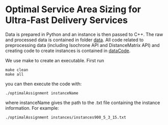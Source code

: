 # Optimal Service Area Sizing for Ultra-Fast Delivery Services

Data is prepared in Python and an instance is then passed to C++. The raw and processed data is contained in folder [data](data). All code related to preprocessing data (including Isochrone API and DistanceMatrix API) and creating code to create instances is contained in [dataCode](dataCode).


We use make to create an executable. First run 

```
make clean
make all
```

you can then execute the code with:

```
./optimalAssignment instanceName
```

where instanceName gives the path to the .txt file containing the instance information. For example:

```
./optimalAssignment instances/instances900_5_3_15.txt
```